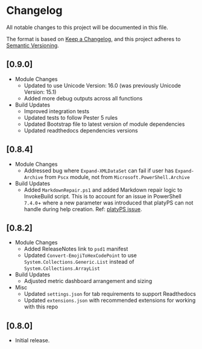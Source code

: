 # Changelog

All notable changes to this project will be documented in this file.

The format is based on [Keep a Changelog](https://keepachangelog.com/en/1.2.0/),
and this project adheres to [Semantic Versioning](https://semver.org/spec/v2.0.0.html).

## [0.9.0]

- Module Changes
    - Updated to use Unicode Version: 16.0 (was previously Unicode Version: 15.1)
    - Added more debug outputs across all functions
- Build Updates
    - Improved integration tests
    - Updated tests to follow Pester 5 rules
    - Updated Bootstrap file to latest version of module dependencies
    - Updated readthedocs dependencies versions

## [0.8.4]

- Module Changes
    - Addressed bug where `Expand-XMLDataSet` can fail if user has `Expand-Archive` from `Pscx` module, not from `Microsoft.PowerShell.Archive`
- Build Updates
    - Added `MarkdownRepair.ps1` and added Markdown repair logic to InvokeBuild script. This is to account for an issue in PowerShell `7.4.0`+ where a new parameter was introduced that platyPS can not handle during help creation. Ref: [platyPS issue]([text](https://github.com/PowerShell/platyPS/issues/595)).

## [0.8.2]

- Module Changes
    - Added ReleaseNotes link to `psd1` manifest
    - Updated `Convert-EmojiToHexCodePoint` to use `System.Collections.Generic.List` instead of `System.Collections.ArrayList`
- Build Updates
    - Adjusted metric dashboard arrangement and sizing
- Misc
    - Updated `settings.json` for tab requirements to support Readthedocs
    - Updated `extensions.json` with recommended extensions for working with this repo

## [0.8.0]

- Initial release.
